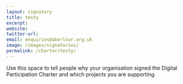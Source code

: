 ```yaml
---
layout: signatory
title: testy
excerpt: 
website: 
twitter-url: 
email: enquiries@aberlour.org.uk
image: /images/signatories/
permalink: /charter/testy/
---
```


Use this space to tell people why your organisation signed the Digital Participation Charter and which projects you are supporting.
